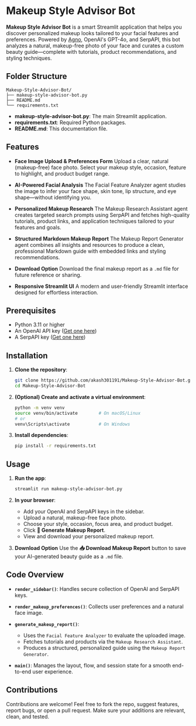 # Makeup Style Advisor Bot

**Makeup Style Advisor Bot** is a smart Streamlit application that helps you discover personalized makeup looks tailored to your facial features and preferences. Powered by [Agno](https://github.com/agno-agi/agno), OpenAI's GPT-4o, and SerpAPI, this bot analyzes a natural, makeup-free photo of your face and curates a custom beauty guide—complete with tutorials, product recommendations, and styling techniques.

## Folder Structure

```
Makeup-Style-Advisor-Bot/
├── makeup-style-advisor-bot.py
├── README.md
└── requirements.txt
```

* **makeup-style-advisor-bot.py**: The main Streamlit application.
* **requirements.txt**: Required Python packages.
* **README.md**: This documentation file.

## Features

* **Face Image Upload & Preferences Form**
  Upload a clear, natural (makeup-free) face photo. Select your makeup style, occasion, feature to highlight, and product budget range.

* **AI-Powered Facial Analysis**
  The Facial Feature Analyzer agent studies the image to infer your face shape, skin tone, lip structure, and eye shape—without identifying you.

* **Personalized Makeup Research**
  The Makeup Research Assistant agent creates targeted search prompts using SerpAPI and fetches high-quality tutorials, product links, and application techniques tailored to your features and goals.

* **Structured Markdown Makeup Report**
  The Makeup Report Generator agent combines all insights and resources to produce a clean, professional Markdown guide with embedded links and styling recommendations.

* **Download Option**
  Download the final makeup report as a `.md` file for future reference or sharing.

* **Responsive Streamlit UI**
  A modern and user-friendly Streamlit interface designed for effortless interaction.

## Prerequisites

* Python 3.11 or higher
* An OpenAI API key ([Get one here](https://platform.openai.com/account/api-keys))
* A SerpAPI key ([Get one here](https://serpapi.com/manage-api-key))

## Installation

1. **Clone the repository**:

   ```bash
   git clone https://github.com/akash301191/Makeup-Style-Advisor-Bot.git
   cd Makeup-Style-Advisor-Bot
   ```

2. **(Optional) Create and activate a virtual environment**:

   ```bash
   python -m venv venv
   source venv/bin/activate        # On macOS/Linux
   # or
   venv\Scripts\activate           # On Windows
   ```

3. **Install dependencies**:

   ```bash
   pip install -r requirements.txt
   ```

## Usage

1. **Run the app**:

   ```bash
   streamlit run makeup-style-advisor-bot.py
   ```

2. **In your browser**:

   * Add your OpenAI and SerpAPI keys in the sidebar.
   * Upload a natural, makeup-free face photo.
   * Choose your style, occasion, focus area, and product budget.
   * Click **💄 Generate Makeup Report**.
   * View and download your personalized makeup report.

3. **Download Option**
   Use the **📥 Download Makeup Report** button to save your AI-generated beauty guide as a `.md` file.



## Code Overview

* **`render_sidebar()`**: Handles secure collection of OpenAI and SerpAPI keys.

* **`render_makeup_preferences()`**: Collects user preferences and a natural face image.

* **`generate_makeup_report()`**:

  * Uses the `Facial Feature Analyzer` to evaluate the uploaded image.
  * Fetches tutorials and products via the `Makeup Research Assistant`.
  * Produces a structured, personalized guide using the `Makeup Report Generator`.

* **`main()`**: Manages the layout, flow, and session state for a smooth end-to-end user experience.

## Contributions

Contributions are welcome! Feel free to fork the repo, suggest features, report bugs, or open a pull request. Make sure your additions are relevant, clean, and tested.
